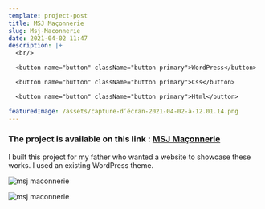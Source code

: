 ```yaml
---
template: project-post
title: MSJ Maçonnerie
slug: Msj-Maconnerie
date: 2021-04-02 11:47
description: |+
  <br/>

  <button name="button" className="button primary">WordPress</button>

  <button name="button" className="button primary">Css</button>

  <button name="button" className="button primary">Html</button>

featuredImage: /assets/capture-d’écran-2021-04-02-à-12.01.14.png
---
```


### The project is available on this link : [MSJ Maçonnerie](https://msjmaconnerie.fr/)

I built this project for my father who wanted a website to showcase these works. I used an existing WordPress theme.

<div class="kg-width-full">

![msj maconnerie](/assets/msj-maconnerie.jpg)

</div>

![msj maconnerie](/assets/msj-maconnerie-1.jpg)
